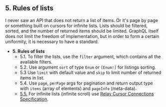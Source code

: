 ## 5. Rules of lists

I never saw an API that does not return a list of items. Or it's page by page or something built on cursors for infinite lists. Lists should be filtered, sorted, and the number of returned items should be limited. GraphQL itself does not limit the freedom of implementation, but in order to form a certain uniformity, it is necessary to have a standard.

- **5. Rules of lists** 
  - 5.1. To filter the lists, use the `filter` argument, which contains all the available filters.
  - 5.2. Use argument `sort` of type `Enum` or `[Enum!]` for listings sorting.
  - 5.3 Use `limit` with default value and `skip` to limit number of returned items in list.
  - 5.4. Use `page`, `perPage` args for pagination and return output type with `items` (array of elements) and `pageInfo` (meta-data).
  - [5.5.](./5.5-cursor-connection.md) For infinite lists (infinite scroll) use [Relay Cursor Connections Specification](https://facebook.github.io/relay/graphql/connections.htm).